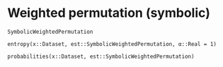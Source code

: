 # Weighted permutation (symbolic)

```@docs
SymbolicWeightedPermutation
```

```@docs
entropy(x::Dataset, est::SymbolicWeightedPermutation, α::Real = 1)
```

```@docs
probabilities(x::Dataset, est::SymbolicWeightedPermutation)
```
